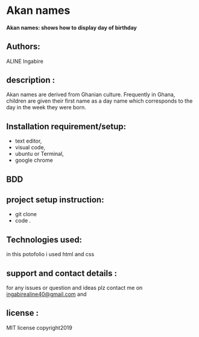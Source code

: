 # Akan names

#### Akan names: shows how to display day of birthday
## Authors: 
ALINE Ingabire
## description :
 Akan names are derived from Ghanian culture. Frequently in Ghana, children are given their first name as a day name which corresponds to the day in the week they were born.
## Installation requirement/setup:
- text editor,
- visual code,
- ubuntu or Terminal,
-  google chrome
## BDD

## project setup instruction:
- git clone
- code .
## Technologies used: 
in this potofolio i used html and css

## support and contact details : 
for any issues or question and ideas plz contact me on ingabirealine40@gmail.com and 
## license : 
MIT license 
copyright2019